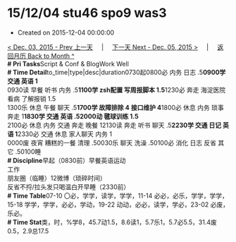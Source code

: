 # 15/12/04 stu46 spo9 was3

* Created on 2015-12-04 00:00:00

[&lt; Dec. 03, 2015 - Prev 上一天](d03.md)     \|     [下一天 Next - Dec. 05, 2015 &gt;](d05.md)     \|     [返回月历 Back to Month ^](index.md)   
**\# Pri Tasks**Script & Conf & BlogWork Well  
**\# Time Detail**to\_time\|type\|desc\|duration0730起0800必 内务 日志 .5**0900学 交通 英语 1**  
0930读 早餐 听书 内务 .5**1100学 zsh配置 写周报脚本 1.5**1230必 奔走 海淀医院看病 了解报销 1.5  
1300乐 休息 午餐 聊天 .5**1700学 故障排除 4** **接口维护 4**1800必 休息 内务 琐事 奔走 1**1830学 交通 英语 .52000动 毽球训练 1.5**  
2100必 休息 内务 交通 奔走 晚餐 12130读 奔走 听书 聊天 .5**2230学 交通 日记 英语 1**2330必 交通 休息 家人聊天 内务 1  
0000废 夜宵 糟糕的一餐 清理 .50030乐 聊天 洗澡 .50100必 消化 日志 反省 其它 .50100睡  
**\# Discipline**早起（0830前）早餐英语运动  
工作  
朋友圈（临睡）12微博（琐碎时间）  
反省不捋/拉头发只喝温白开早睡（2330前）  
**\# Time Table**07-10 〇必，学学，读学，学学，11-14 必必，必乐，学学，学学，15-18 学学，学学，必必，学动，19-22 动动，必必，读学，学必，23-02 必废，乐必。  
**\# Time Stat**类，时，%学8，45.7动1.5，8.6读1，5.7乐1，5.7必5.5，31.4废0.5，2.9总17.5

